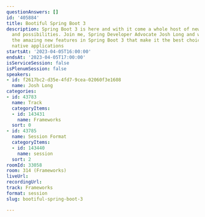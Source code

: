 ```yaml
---
questionAnswers: []
id: '405884'
title: Bootiful Spring Boot 3
description: Spring Boot 3 is here and with it come a whole host of new opportunities
  and possibilities. Join me, Spring Developer Advocate Josh Long and we'll look at
  the amazing new features in Spring Boot 3 that make it the best choice for cloud
  native applications
startsAt: '2023-04-05T16:00:00'
endsAt: '2023-04-05T17:00:00'
isServiceSession: false
isPlenumSession: false
speakers:
- id: f2617bc2-d35e-4fd7-9cea-02060f3e1608
  name: Josh Long
categories:
- id: 43783
  name: Track
  categoryItems:
  - id: 143431
    name: Frameworks
  sort: 0
- id: 43785
  name: Session Format
  categoryItems:
  - id: 143440
    name: session
  sort: 2
roomId: 33058
room: 314 (Frameworks)
liveUrl: 
recordingUrl: 
track: Frameworks
format: session
slug: bootiful-spring-boot-3

---
```

